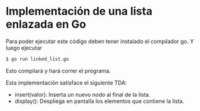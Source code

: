 # Implementación de una lista enlazada en Go

Para poder ejecutar este código deben tener instalado el compilador go.
Y luego ejecutar

```sh
$ go run linked_list.go
```

Esto compilará y hará correr el programa.

Esta implementación satisface el siguiente TDA:

- insert(valor): Inserta un nuevo nodo al final de la lista.
- display(): Despliega en pantalla los elementos que contiene la lista.
